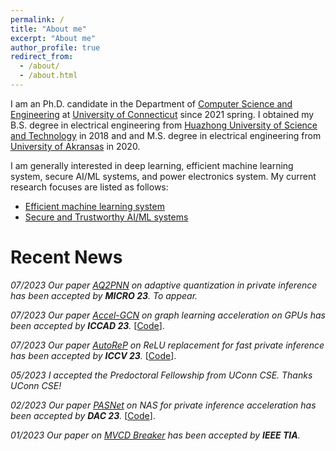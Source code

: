 ```yaml
---
permalink: /
title: "About me"
excerpt: "About me"
author_profile: true
redirect_from: 
  - /about/
  - /about.html
---
```



I am an Ph.D. candidate in the Department of [Computer Science and Engineering](https://www.cse.uconn.edu/) at [University of Connecticut](https://uconn.edu/) since 2021 spring. I obtained my B.S. degree in electrical engineering from [Huazhong University of Science and Technology](http://english.hust.edu.cn/) in 2018 and and M.S. degree in electrical engineering from [University of Akransas](https://www.uark.edu/) in 2020.

I am generally interested in deep learning, efficient machine learning system, secure AI/ML systems, and power electronics system. My current research focuses are listed as follows:

 - [Efficient machine learning system](/research/#mlsys)
 - [Secure and Trustworthy AI/ML systems](/research/#ai)

Recent News
======


*07/2023 Our paper [AQ2PNN](#) on adaptive quantization in private inference has been accepted by **MICRO 23**. To appear.* 

*07/2023 Our paper [Accel-GCN](https://arxiv.org/abs/2308.11825) on graph learning acceleration on GPUs has been accepted by **ICCAD 23**.* \[[Code]((https://github.com/xiexi1990/iccad-accel-gnn))\].

*07/2023 Our paper [AutoReP](https://arxiv.org/abs/2308.10134) on ReLU replacement for fast private inference has been accepted by **ICCV 23**.* \[[Code]((https://github.com/harveyp123/AutoReP))\].

*05/2023 I accepted the Predoctoral Fellowship from UConn CSE. Thanks UConn CSE!*

*02/2023 Our paper [PASNet](https://arxiv.org/abs/2306.15513) on NAS for private inference acceleration has been accepted by **DAC 23**.* \[[Code]((https://github.com/HarveyP123/PASNet-DAC2023))\].

*01/2023 Our paper on [MVCD Breaker](https://ieeexplore.ieee.org/abstract/document/10032635/) has been accepted by **IEEE TIA**.*


